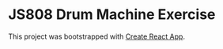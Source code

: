 # JS808 Drum Machine Exercise

This project was bootstrapped with [Create React App](https://github.com/facebookincubator/create-react-app).
